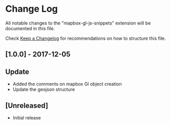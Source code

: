 # Change Log
All notable changes to the "mapbox-gl-js-snippets" extension will be documented in this file.

Check [Keep a Changelog](http://keepachangelog.com/) for recommendations on how to structure this file.

## [1.0.0] - 2017-12-05
## Update
- Added the comments on mapbox Gl object creation
- Update the geojson structure

## [Unreleased]
- Initial release